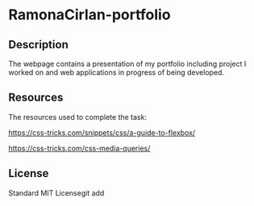 # RamonaCirlan-portfolio

## Description

The webpage contains a presentation of my portfolio including project I worked on and web applications in progress of being developed.

## Resources

The resources used to complete the task:

https://css-tricks.com/snippets/css/a-guide-to-flexbox/

https://css-tricks.com/css-media-queries/



## License

Standard MIT Licensegit add